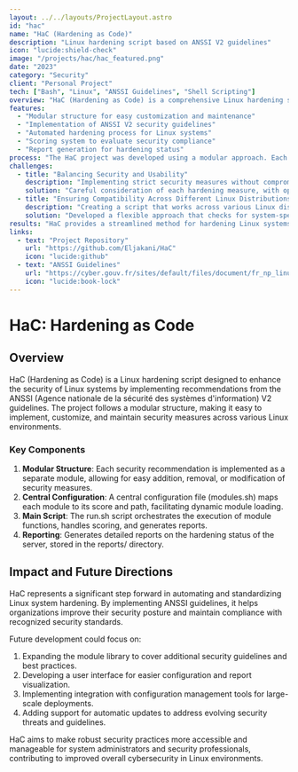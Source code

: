 ```yaml
---
layout: ../../layouts/ProjectLayout.astro
id: "hac"
name: "HaC (Hardening as Code)"
description: "Linux hardening script based on ANSSI V2 guidelines"
icon: "lucide:shield-check"
image: "/projects/hac/hac_featured.png"
date: "2023"
category: "Security"
client: "Personal Project"
tech: ["Bash", "Linux", "ANSSI Guidelines", "Shell Scripting"]
overview: "HaC (Hardening as Code) is a comprehensive Linux hardening script designed to enhance system security by implementing recommendations from the ANSSI (Agence nationale de la sécurité des systèmes d'information) V2 guidelines. It follows a modular approach, making it easy to implement, customize, and maintain security measures across Linux systems."
features:
  - "Modular structure for easy customization and maintenance"
  - "Implementation of ANSSI V2 security guidelines"
  - "Automated hardening process for Linux systems"
  - "Scoring system to evaluate security compliance"
  - "Report generation for hardening status"
process: "The HaC project was developed using a modular approach. Each security recommendation from the ANSSI guidelines was implemented as a separate module, allowing for easy addition, removal, or modification of security measures. The project structure was designed to support scalability and maintainability."
challenges:
  - title: "Balancing Security and Usability"
    description: "Implementing strict security measures without compromising system functionality and user experience."
    solution: "Careful consideration of each hardening measure, with options to customize the level of security based on specific needs."
  - title: "Ensuring Compatibility Across Different Linux Distributions"
    description: "Creating a script that works across various Linux distributions with different default configurations."
    solution: "Developed a flexible approach that checks for system-specific configurations before applying changes, ensuring compatibility."
results: "HaC provides a streamlined method for hardening Linux systems according to ANSSI guidelines. It offers an efficient way to improve system security, generate compliance reports, and maintain a consistent security posture across multiple systems."
links:
  - text: "Project Repository"
    url: "https://github.com/Eljakani/HaC"
    icon: "lucide:github"
  - text: "ANSSI Guidelines"
    url: "https://cyber.gouv.fr/sites/default/files/document/fr_np_linux_configuration-v2.0.pdf"
    icon: "lucide:book-lock"
---
```


# HaC: Hardening as Code

## Overview

HaC (Hardening as Code) is a Linux hardening script designed to enhance the security of Linux systems by implementing recommendations from the ANSSI (Agence nationale de la sécurité des systèmes d'information) V2 guidelines. The project follows a modular structure, making it easy to implement, customize, and maintain security measures across various Linux environments.

### Key Components

1. **Modular Structure**: Each security recommendation is implemented as a separate module, allowing for easy addition, removal, or modification of security measures.
2. **Central Configuration**: A central configuration file (modules.sh) maps each module to its score and path, facilitating dynamic module loading.
3. **Main Script**: The run.sh script orchestrates the execution of module functions, handles scoring, and generates reports.
4. **Reporting**: Generates detailed reports on the hardening status of the server, stored in the reports/ directory.

## Impact and Future Directions

HaC represents a significant step forward in automating and standardizing Linux system hardening. By implementing ANSSI guidelines, it helps organizations improve their security posture and maintain compliance with recognized security standards.

Future development could focus on:

1. Expanding the module library to cover additional security guidelines and best practices.
2. Developing a user interface for easier configuration and report visualization.
3. Implementing integration with configuration management tools for large-scale deployments.
4. Adding support for automatic updates to address evolving security threats and guidelines.

HaC aims to make robust security practices more accessible and manageable for system administrators and security professionals, contributing to improved overall cybersecurity in Linux environments.